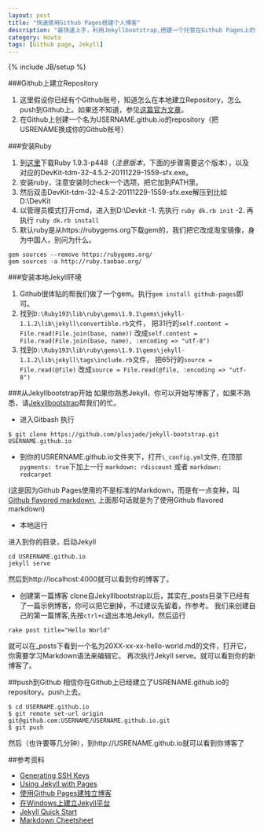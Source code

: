 ```yaml
---
layout: post
title: "快速使用Github Pages搭建个人博客"
description: "最快速上手，利用Jekyllbootstrap,搭建一个托管在Github Pages上的个人blog"
category: Howto
tags: [Github page, Jekyll]
---
```

{% include JB/setup %}

###Github上建立Repository
1. 这里假设你已经有个Github账号，知道怎么在本地建立Repository，怎么push到Github上。如果还不知道，参见[这篇官方文章](https://help.github.com/articles/generating-ssh-keys)。
2. 在Github上创建一个名为USERNAME.github.io的repository（把USRENAME换成你的Github账号）

###安装Ruby
1. 到[这里](http://rubyinstaller.org/downloads/)下载Ruby 1.9.3-p448（_注意版本_，下面的步骤需要这个版本），以及对应的DevKit-tdm-32-4.5.2-20111229-1559-sfx.exe。
2. 安装ruby，注意安装时check一个选项，把它加到PATH里。
3. 然后双击DevKit-tdm-32-4.5.2-20111229-1559-sfx.exe解压到比如D:\DevKit
4. 以管理员模式打开cmd，进入到D:\Devkit
  -1. 先执行 `ruby dk.rb init`
  -2. 再执行 `ruby dk.rb install`
5. 默认ruby是从https://rubygems.org下载gem的，我们把它改成淘宝镜像，身为中国人，别问为什么。

```
gem sources --remove https:/rubygems.org/
gem sources -a http://ruby.taobao.org/
```

###安装本地Jekyll环境
1. Github很体贴的帮我们做了一个gem。执行`gem install github-pages`即可。
2. 找到`D:\Ruby193\lib\ruby\gems\1.9.1\gems\jekyll-1.1.2\lib\jekyll\convertible.rb`文件，
     把31行的`self.content = File.read(File.join(base, name))` 
     改成`self.content = File.read(File.join(base, name), :encoding => "utf-8")`
3. 找到`D:\Ruby193\lib\ruby\gems\1.9.1\gems\jekyll-1.1.2\lib\jekyll\tags\include.rb`文件，
     把65行的`source = File.read(@file)` 
     改成`source = File.read(@file, :encoding => "utf-8")`

###从Jekyllbootstrap开始
如果你熟悉Jekyll，你可以开始写博客了，如果不熟悉，请[Jekyllbootstrap](https://github.com/plusjade/jekyll-bootstrap.git)帮我们的忙。

* 进入Gitbash
执行

```
$ git clone https://github.com/plusjade/jekyll-bootstrap.git USERNAME.github.io
```

* 到你的USRERNAME.github.io文件夹下，打开`\_config.yml`文件,
	在顶部`pygments: true`下加上一行
		 `markdown: rdiscount` 或者
		 `markdown: redcarpet`

(这是因为Github Pages使用的不是标准的Markdown，而是有一点变种，叫[Github flavored markdown](http://github.github.com/github-flavored-markdown/), 上面那句话就是为了使用Github flavored markdown)

* 本地运行

进入到你的目录，启动Jekyll

```
cd USRERNAME.github.io
jekyll serve
```

然后到http://localhost:4000就可以看到你的博客了。

* 创建第一篇博客
clone自Jekylllbootstrap以后，其实在\_posts目录下已经有了一篇示例博客，你可以把它删掉，不过建议先留着，作参考。
我们来创建自己的第一篇博客,先按`ctrl+c`退出本地Jekyll，然后运行

```
rake post title="Hello World"
```

就可以在\_posts下看到一个名为20XX-xx-xx-hello-world.md的文件，打开它，你需要学习Markdown语法来编辑它。
再次执行Jekyll serve。就可以看到你的新博客了。

##push到Github
相信你在Github上已经建立了USRENAME.github.io的repository。push上去。

```
$ cd USERNAME.github.io
$ git remote set-url origin git@github.com:USERNAME/USERNAME.github.io.git
$ git push
```

然后（也许要等几分钟），到http://USRENAME.github.io就可以看到你博客了

##参考资料
* [Generating SSH Keys](https://help.github.com/articles/generating-ssh-keys)
* [Using Jekyll with Pages](https://help.github.com/articles/using-jekyll-with-pages)
* [使用Github Pages建独立博客](http://beiyuu.com/github-pages/)
* [在Windows上建立Jekyll平台](http://pengx17.me/learning/jekyll/2013/06/03/setup-local-jekyll-server-on-windows/)
* [Jekyll Quick Start](http://jekyllbootstrap.com/usage/jekyll-quick-start.html)
* [Markdown Cheetsheet](https://github.com/adam-p/markdown-here/wiki/Markdown-Cheatsheet)